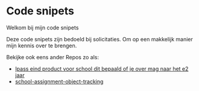 # Code snipets

Welkom bij mijn code snipets

Deze code snipets zijn bedoeld bij solicitaties. Om op een makkelijk manier mijn kennis over te brengen.

Bekijke ook eens ander Repos zo als:
 - [Ipass eind product voor school dit bepaald of je over mag naar het e2 jaar](https://github.com/mak868/IPASS)
 - [school-assignment-object-tracking](https://github.com/mak868/school-assignment-object-tracking)
